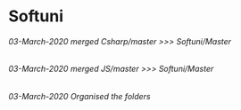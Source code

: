 # Softuni

###### 03-March-2020 merged Csharp/master >>> Softuni/Master
###### 03-March-2020 merged JS/master >>> Softuni/Master
###### 03-March-2020 Organised the folders
